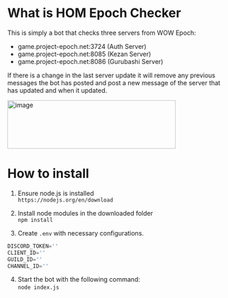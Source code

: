 # What is HOM Epoch Checker 
This is simply a bot that checks three servers from WOW Epoch:
- game.project-epoch.net:3724 (Auth Server)
- game.project-epoch.net:8085 (Kezan Server)
- game.project-epoch.net:8086 (Gurubashi Server)

If there is a change in the last server update it will remove any previous messages the bot has posted and post a new message of the server that has updated and when it updated. 

<img width="380" height="109" alt="image" src="https://github.com/user-attachments/assets/f01508a5-e7bf-4391-a106-68f95ada63cc" />


# How to install 

1. Ensure node.js is installed </br>
`https://nodejs.org/en/download`

2. Install node modules in the downloaded folder </br>
`npm install`

3. Create `.env` with necessary configurations.</br>
```javascript
DISCORD_TOKEN=''
CLIENT_ID=''
GUILD_ID=''
CHANNEL_ID=''
```
4. Start the bot with the following command: </br>
`node index.js`
